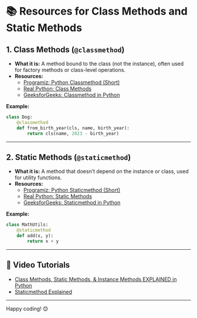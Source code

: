 # 📚 **Resources for Class Methods and Static Methods**

## 1. **Class Methods (`@classmethod`)**  
   - **What it is:** A method bound to the class (not the instance), often used for factory methods or class-level operations.  
   - **Resources:**  
     - [Programiz: Python Classmethod (Short)](https://www.programiz.com/python-programming/methods/built-in/classmethod)
     - [Real Python: Class Methods](https://realpython.com/instance-class-and-static-methods-demystified/)  
     - [GeeksforGeeks: Classmethod in Python](https://www.geeksforgeeks.org/classmethod-in-python/)

   **Example:**  
   ```python
   class Dog:
       @classmethod
       def from_birth_year(cls, name, birth_year):
           return cls(name, 2023 - birth_year)
   ```

---

## 2. **Static Methods (`@staticmethod`)**  
   - **What it is:** A method that doesn’t depend on the instance or class, used for utility functions.  
   - **Resources:**  
     - [Programiz: Python Staticmethod (Short)](https://www.programiz.com/python-programming/methods/built-in/staticmethod)
     - [Real Python: Static Methods](https://realpython.com/instance-class-and-static-methods-demystified/)
     - [GeeksforGeeks: Staticmethod in Python](https://www.geeksforgeeks.org/staticmethod-in-python/)  

   **Example:**  
   ```python
   class MathUtils:
       @staticmethod
       def add(x, y):
           return x + y
   ```

---

## 🎥 **Video Tutorials**  
- [Class Methods, Static Methods, & Instance Methods EXPLAINED in Python](https://www.youtube.com/watch?v=PIKiHq1O9HQ)  
- [Staticmethod Explained](https://www.youtube.com/watch?v=JQZmzrCSKSY)

---

Happy coding! 😊